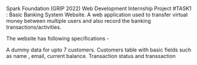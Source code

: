 Spark Foundation (GRIP 2022) Web Development Internship Project #TASK1 : Basic Banking System Website.
A web application used to transfer virtual money between multiple users and 
also record the banking transactions/activities.

The website has following specifications -

A dummy data for upto 7 customers.
Customers table with basic fields such as name , email, current balance.
Transaction status and transsaction